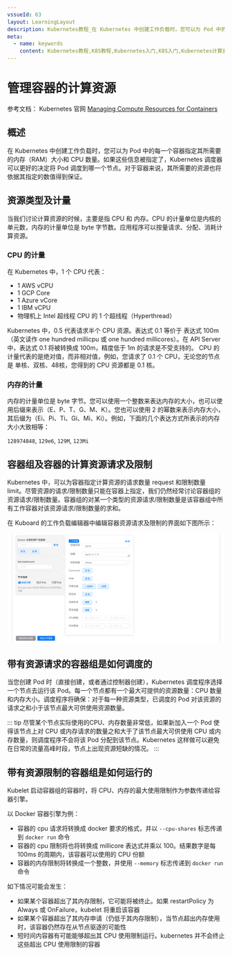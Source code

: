 ```yaml
---
vssueId: 63
layout: LearningLayout
description: Kubernetes教程_在 Kubernetes 中创建工作负载时，您可以为 Pod 中的每一个容器指定其所需要的内存（RAM）大小和 CPU 数量。如果这些信息被指定了，Kubernetes 调度器可以更好的决定将 Pod 调度到哪一个节点。对于容器来说，其所需要的资源也将依据其指定的数值得到保证。
meta:
  - name: keywords
    content: Kubernetes教程,K8S教程,Kubernetes入门,K8S入门,Kubernetes计算资源
---
```


# 管理容器的计算资源

参考文档： Kubernetes 官网 [Managing Compute Resources for Containers](https://kubernetes.io/docs/concepts/configuration/manage-compute-resources-container/)

## 概述

在 Kubernetes 中创建工作负载时，您可以为 Pod 中的每一个容器指定其所需要的内存（RAM）大小和 CPU 数量。如果这些信息被指定了，Kubernetes 调度器可以更好的决定将 Pod 调度到哪一个节点。对于容器来说，其所需要的资源也将依据其指定的数值得到保证。

## 资源类型及计量

当我们讨论计算资源的时候，主要是指 CPU 和 内存。CPU 的计量单位是内核的单元数，内存的计量单位是 byte 字节数。应用程序可以按量请求、分配、消耗计算资源。

### CPU 的计量

在 Kubernetes 中，1 个 CPU 代表：
* 1 AWS vCPU
* 1 GCP Core
* 1 Azure vCore
* 1 IBM vCPU
* 物理机上 Intel 超线程 CPU 的 1 个超线程（Hyperthread）

Kubernetes 中，0.5 代表请求半个 CPU 资源。表达式 0.1 等价于 表达式 100m （英文读作 one hundred millicpu 或 one hundred millicores）。在 API Server 中，表达式 0.1 将被转换成 100m，精度低于 1m 的请求是不受支持的。 CPU 的计量代表的是绝对值，而非相对值，例如，您请求了 0.1 个 CPU，无论您的节点是 单核、双核、48核，您得到的 CPU 资源都是 0.1 核。

### 内存的计量

内存的计量单位是 byte 字节。您可以使用一个整数来表达内存的大小，也可以使用后缀来表示（E、P、T、G、M、K）。您也可以使用 2 的幂数来表示内存大小，其后缀为（Ei、Pi、Ti、Gi、Mi、Ki）。例如，下面的几个表达方式所表示的内存大小大致相等：

`128974848`, `129e6`, `129M`, `123Mi`

## 容器组及容器的计算资源请求及限制

Kubernetes 中，可以为容器指定计算资源的请求数量 request 和限制数量 limit。尽管资源的请求/限制数量只能在容器上指定，我们仍然经常讨论容器组的资源请求/限制数量。容器组的对某一个类型的资源请求/限制数量是该容器组中所有工作容器对该资源请求/限制数量的求和。

在 Kuboard 的工作负载编辑器中编辑容器资源请求及限制的界面如下图所示：

![Kubernetes教程：管理容器的计算资源](./computing-resource.assets/image-20190908193257183.png)

## 带有资源请求的容器组是如何调度的

当您创建 Pod 时（直接创建，或者通过控制器创建），Kubernetes 调度程序选择一个节点去运行该 Pod。每一个节点都有一个最大可提供的资源数量：CPU 数量和内存大小。调度程序将确保：对于每一种资源类型，已调度的 Pod 对该资源的请求之和小于该节点最大可供使用资源数量。

::: tip
尽管某个节点实际使用的CPU、内存数量非常低，如果新加入一个 Pod 使得该节点上对 CPU 或内存请求的数量之和大于了该节点最大可供使用 CPU 或内存数量，则调度程序不会将该 Pod 分配到该节点。Kubernetes 这样做可以避免在日常的流量高峰时段，节点上出现资源短缺的情况。
:::

## 带有资源限制的容器组是如何运行的

Kubelet 启动容器组的容器时，将 CPU、内存的最大使用限制作为参数传递给容器引擎。

以 Docker 容器引擎为例：

* 容器的 cpu 请求将转换成 docker 要求的格式，并以 `--cpu-shares` 标志传递到 `docker run` 命令
* 容器的 cpu 限制将也将转换成 millicore 表达式并乘以 100。结果数字是每 100ms 的周期内，该容器可以使用的 CPU 份额
* 容器的内存限制将转换成一个整数，并使用 `--memory` 标志传递到 `docker run` 命令

如下情况可能会发生：

* 如果某个容器超出了其内存限制，它可能将被终止。如果 restartPolicy 为 Always 或 OnFailure，kubelet 将重启该容器
* 如果某个容器超出了其内存申请（仍低于其内存限制），当节点超出内存使用时，该容器仍然存在从节点驱逐的可能性
* 短时间内容器有可能能够超出其 CPU 使用限制运行。kubernetes 并不会终止这些超出 CPU 使用限制的容器
